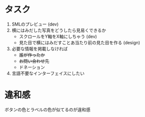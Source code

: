 # タスク

1. SMLのプレビュー (dev)
2. 横にはみだした写真をどうしたら見易くできるか
	* スクロールをY軸をX軸にしちゃう (dev)
	* 見た目で横にはみだすことあ当たり前の見た目を作る (design)
3. 必要な情報を掲載しなければ
	* <del>誰が作ったか</del>
	* <del>お問い合わせ先</del>
	* ドネーション
4. 言語不要なインターフェイスにしたい

# 違和感

ボタンの色とラベルの色が似てるのが違和感


